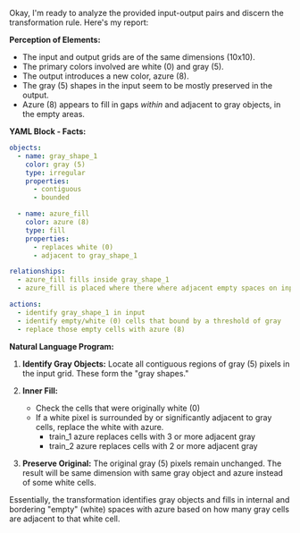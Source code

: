 Okay, I'm ready to analyze the provided input-output pairs and discern the transformation rule. Here's my report:

**Perception of Elements:**

*   The input and output grids are of the same dimensions (10x10).
*   The primary colors involved are white (0) and gray (5).
*   The output introduces a new color, azure (8).
*   The gray (5) shapes in the input seem to be mostly preserved in the output.
*    Azure (8) appears to fill in gaps *within* and adjacent to gray objects, in the empty areas.

**YAML Block - Facts:**


```yaml
objects:
  - name: gray_shape_1
    color: gray (5)
    type: irregular
    properties:
      - contiguous
      - bounded

  - name: azure_fill
    color: azure (8)
    type: fill
    properties:
      - replaces white (0)
      - adjacent to gray_shape_1

relationships:
  - azure_fill fills inside gray_shape_1
  - azure_fill is placed where there where adjacent empty spaces on input

actions:
  - identify gray_shape_1 in input
  - identify empty/white (0) cells that bound by a threshold of gray
  - replace those empty cells with azure (8)
```


**Natural Language Program:**

1.  **Identify Gray Objects:** Locate all contiguous regions of gray (5) pixels in the input grid. These form the "gray shapes."

2.  **Inner Fill:**
    *   Check the cells that were originally white (0)
    *   If a white pixel is surrounded by or significantly adjacent to gray cells, replace the white with azure.
        *   train\_1 azure replaces cells with 3 or more adjacent gray
        *   train\_2 azure replaces cells with 2 or more adjacent gray

3.  **Preserve Original:** The original gray (5) pixels remain unchanged.
    The result will be same dimension with same gray object and azure instead of
    some white cells.

Essentially, the transformation identifies gray objects and fills in internal
and bordering "empty" (white) spaces with azure based on how many gray cells
are adjacent to that white cell.
